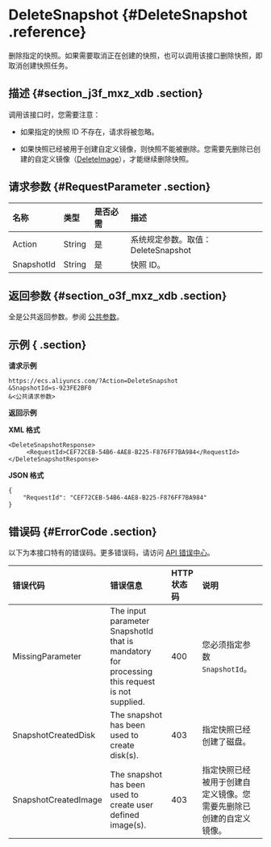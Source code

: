 # DeleteSnapshot {#DeleteSnapshot .reference}

删除指定的快照。如果需要取消正在创建的快照，也可以调用该接口删除快照，即取消创建快照任务。

## 描述 {#section_j3f_mxz_xdb .section}

调用该接口时，您需要注意：

-   如果指定的快照 ID 不存在，请求将被忽略。

-   如果快照已经被用于创建自定义镜像，则快照不能被删除。您需要先删除已创建的自定义镜像（[DeleteImage](cn.zh-CN/API参考/镜像/DeleteImage.md#)），才能继续删除快照。


## 请求参数 {#RequestParameter .section}

|名称|类型|是否必需|描述|
|:-|:-|:---|:-|
|Action|String|是|系统规定参数。取值：DeleteSnapshot|
|SnapshotId|String|是|快照 ID。|

## 返回参数 {#section_o3f_mxz_xdb .section}

全是公共返回参数。参阅 [公共参数](cn.zh-CN/API参考/调用方式/公共参数.md#commonResponseParameters)。

## 示例 { .section}

**请求示例** 

```
https://ecs.aliyuncs.com/?Action=DeleteSnapshot
&SnapshotId=s-923FE2BF0
&<公共请求参数>
```

**返回示例** 

**XML 格式**

```
<DeleteSnapshotResponse>
     <RequestId>CEF72CEB-54B6-4AE8-B225-F876FF7BA984</RequestId>
</DeleteSnapshotResponse>
```

 **JSON 格式** 

```
{
    "RequestId": "CEF72CEB-54B6-4AE8-B225-F876FF7BA984"
}
```

## 错误码 {#ErrorCode .section}

以下为本接口特有的错误码。更多错误码，请访问 [API 错误中心](https://error-center.aliyun.com/status/product/Ecs)。

|错误代码|错误信息|HTTP 状态码|说明|
|:---|:---|:-------|:-|
|MissingParameter|The input parameter SnapshotId that is mandatory for processing this request is not supplied.|400|您必须指定参数 `SnapshotId`。|
|SnapshotCreatedDisk|The snapshot has been used to create disk\(s\).|403|指定快照已经创建了磁盘。|
|SnapshotCreatedImage|The snapshot has been used to create user defined image\(s\).|403|指定快照已经被用于创建自定义镜像。您需要先删除已创建的自定义镜像。|

